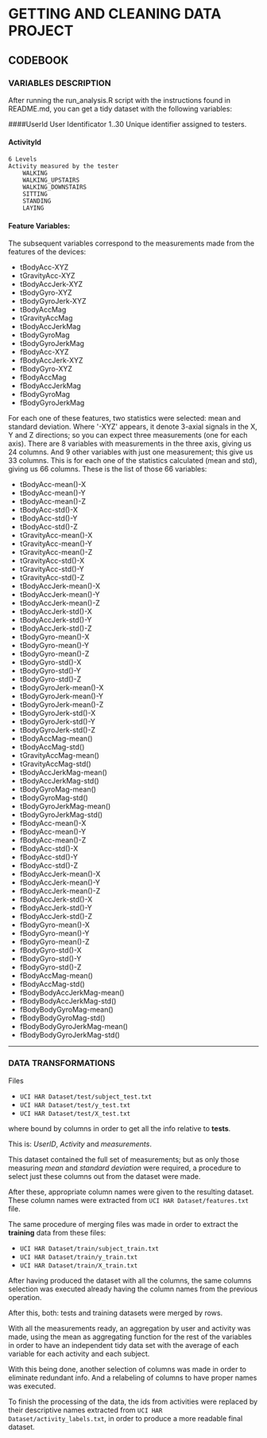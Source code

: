 # GETTING AND CLEANING DATA PROJECT #


## CODEBOOK ##

### VARIABLES DESCRIPTION ###
After running the run_analysis.R script with the instructions found in README.md, you can get a tidy dataset with the following variables:

####UserId
	User Identificator
	1..30 Unique identifier assigned to testers.	

#### ActivityId ####
	6 Levels
	Activity measured by the tester
		WALKING
		WALKING_UPSTAIRS
		WALKING_DOWNSTAIRS
		SITTING
		STANDING
		LAYING

#### Feature Variables: ####
The subsequent variables correspond to the measurements made from the features of the devices:

- tBodyAcc-XYZ
- tGravityAcc-XYZ
- tBodyAccJerk-XYZ
- tBodyGyro-XYZ
- tBodyGyroJerk-XYZ
- tBodyAccMag
- tGravityAccMag
- tBodyAccJerkMag
- tBodyGyroMag
- tBodyGyroJerkMag
- fBodyAcc-XYZ
- fBodyAccJerk-XYZ
- fBodyGyro-XYZ
- fBodyAccMag
- fBodyAccJerkMag
- fBodyGyroMag
- fBodyGyroJerkMag


For each one of these features, two statistics were selected: mean and standard deviation. Where '-XYZ' appears, it denote 3-axial signals in the X, Y and Z directions; so you can expect three measurements (one for each axis). There are 8 variables with measurements in the three axis, giving us 24 columns. And 9 other variables with just one measurement; this give us 33 columns. This is for each one of the statistics calculated (mean and std), giving us 66 columns. These is the list of those 66 variables:

- tBodyAcc-mean()-X
- tBodyAcc-mean()-Y
- tBodyAcc-mean()-Z
- tBodyAcc-std()-X
- tBodyAcc-std()-Y
- tBodyAcc-std()-Z
- tGravityAcc-mean()-X
- tGravityAcc-mean()-Y
- tGravityAcc-mean()-Z
- tGravityAcc-std()-X
- tGravityAcc-std()-Y
- tGravityAcc-std()-Z
- tBodyAccJerk-mean()-X
- tBodyAccJerk-mean()-Y
- tBodyAccJerk-mean()-Z
- tBodyAccJerk-std()-X
- tBodyAccJerk-std()-Y
- tBodyAccJerk-std()-Z
- tBodyGyro-mean()-X
- tBodyGyro-mean()-Y
- tBodyGyro-mean()-Z
- tBodyGyro-std()-X
- tBodyGyro-std()-Y
- tBodyGyro-std()-Z
- tBodyGyroJerk-mean()-X
- tBodyGyroJerk-mean()-Y
- tBodyGyroJerk-mean()-Z
- tBodyGyroJerk-std()-X
- tBodyGyroJerk-std()-Y
- tBodyGyroJerk-std()-Z
- tBodyAccMag-mean()
- tBodyAccMag-std()
- tGravityAccMag-mean()
- tGravityAccMag-std()
- tBodyAccJerkMag-mean()
- tBodyAccJerkMag-std()
- tBodyGyroMag-mean()
- tBodyGyroMag-std()
- tBodyGyroJerkMag-mean()
- tBodyGyroJerkMag-std()
- fBodyAcc-mean()-X
- fBodyAcc-mean()-Y
- fBodyAcc-mean()-Z	
- fBodyAcc-std()-X	
- fBodyAcc-std()-Y	
- fBodyAcc-std()-Z	
- fBodyAccJerk-mean()-X	
- fBodyAccJerk-mean()-Y	
- fBodyAccJerk-mean()-Z	
- fBodyAccJerk-std()-X	
- fBodyAccJerk-std()-Y	
- fBodyAccJerk-std()-Z	
- fBodyGyro-mean()-X	
- fBodyGyro-mean()-Y	
- fBodyGyro-mean()-Z	
- fBodyGyro-std()-X	
- fBodyGyro-std()-Y	
- fBodyGyro-std()-Z	
- fBodyAccMag-mean()	
- fBodyAccMag-std()	
- fBodyBodyAccJerkMag-mean()
- fBodyBodyAccJerkMag-std()
- fBodyBodyGyroMag-mean()
- fBodyBodyGyroMag-std()
- fBodyBodyGyroJerkMag-mean()
- fBodyBodyGyroJerkMag-std()


----------


### DATA TRANSFORMATIONS ###
Files
 
- `UCI HAR Dataset/test/subject_test.txt`
- `UCI HAR Dataset/test/y_test.txt`
- `UCI HAR Dataset/test/X_test.txt`

where bound by columns in order to get all the info relative to **tests**.

This is: *UserID*, *Activity* and *measurements*. 

This dataset contained the full set of measurements; but as only those measuring *mean* and *standard deviation* were required, a procedure to select just these columns out from the dataset were made.

After these, appropriate column names were given to the resulting dataset. These column names were extracted from `UCI HAR Dataset/features.txt` file.

The same procedure of merging files was made in order to extract the **training** data from these files:

- `UCI HAR Dataset/train/subject_train.txt`
- `UCI HAR Dataset/train/y_train.txt` 
- `UCI HAR Dataset/train/X_train.txt`

After having produced the dataset with all the columns, the same columns selection was executed already having the column names from the previous operation.

After this, both: tests and training datasets were merged by rows.

With all the measurements ready, an aggregation by user and activity was made, using the mean as aggregating function for the rest of the variables in order to have an independent tidy data set with the average of each variable for each activity and each subject.

With this being done, another selection of columns was made in order to eliminate redundant info. And a relabeling of columns to have proper names was executed.

To finish the processing of the data, the ids from activities were replaced by their descriptive names extracted from `UCI HAR Dataset/activity_labels.txt`, in order to produce a more readable final dataset.